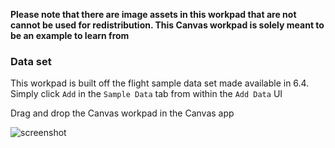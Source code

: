 **Please note that there are image assets in this workpad that are not cannot be used for redistribution. This Canvas workpad is solely meant to be an example to learn from**

### Data set

This workpad is built off the flight sample data set made available in 6.4. Simply click `Add` in the `Sample Data` tab from within the `Add Data` UI

Drag and drop the Canvas workpad in the Canvas app

![screenshot](https://github.com/alexfrancoeur/kibana_canvas_examples/blob/master/images/flight_data.png)
